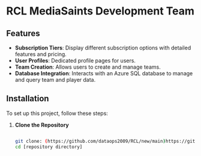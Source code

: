 # RCL MediaSaints Development Team

## Features
- **Subscription Tiers**: Display different subscription options with detailed features and pricing.
- **User Profiles**: Dedicated profile pages for users.
- **Team Creation**: Allows users to create and manage teams.
- **Database Integration**: Interacts with an Azure SQL database to manage and query team and player data.

## Installation
To set up this project, follow these steps:

1. **Clone the Repository**
   ```bash

   git clone: (https://github.com/dataops2009/RCL/new/main)https://github.com/dataops2009/RCL/new/main]
   cd [repository directory]
